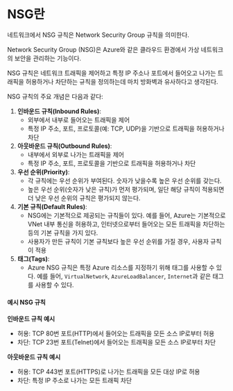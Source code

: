 # NSG란

네트워크에서 NSG 규칙은 Network Security Group 규칙을 의미한다.&#x20;

Network Security Group (NSG)은 Azure와 같은 클라우드 환경에서 가상 네트워크의 보안을 관리하는 기능이다.&#x20;

NSG 규칙은 네트워크 트래픽을 제어하고 특정 IP 주소나 포트에서 들어오고 나가는 트래픽을 허용하거나 차단하는 규칙을 정의하는데 마치 방화벽과 유사하다고 생각된다.

NSG 규칙의 주요 개념은 다음과 같다:

1. **인바운드 규칙(Inbound Rules)**:
   * 외부에서 내부로 들어오는 트래픽을 제어
   * 특정 IP 주소, 포트, 프로토콜(예: TCP, UDP)을 기반으로 트래픽을 허용하거나 차단
2. **아웃바운드 규칙(Outbound Rules)**:
   * 내부에서 외부로 나가는 트래픽을 제어
   * 특정 IP 주소, 포트, 프로토콜을 기반으로 트래픽을 허용하거나 차단
3. **우선 순위(Priority)**:
   * 각 규칙에는 우선 순위가 부여된다. 숫자가 낮을수록 높은 우선 순위를 갖는다.
   * 높은 우선 순위(숫자가 낮은 규칙)가 먼저 평가되며, 일단 해당 규칙이 적용되면 더 낮은 우선 순위의 규칙은 평가되지 않는다.
4. **기본 규칙(Default Rules)**:
   * NSG에는 기본적으로 제공되는 규칙들이 있다. 예를 들어, Azure는 기본적으로 VNet 내부 통신을 허용하고, 인터넷으로부터 들어오는 모든 트래픽을 차단하는 등의 기본 규칙을 가지 있다.
   * 사용자가 만든 규칙이 기본 규칙보다 높은 우선 순위를 가질 경우, 사용자 규칙이 적용
5. **태그(Tags)**:
   * Azure NSG 규칙은 특정 Azure 리소스를 지정하기 위해 태그를 사용할 수 있다. 예를 들어, `VirtualNetwork`, `AzureLoadBalancer`, `Internet`과 같은 태그를 사용할 수 있다.

#### 예시 NSG 규칙

**인바운드 규칙 예시**

* 허용: TCP 80번 포트(HTTP)에서 들어오는 트래픽을 모든 소스 IP로부터 허용
* 차단: TCP 23번 포트(Telnet)에서 들어오는 트래픽을 모든 소스 IP로부터 차단

**아웃바운드 규칙 예시**

* 허용: TCP 443번 포트(HTTPS)로 나가는 트래픽을 모든 대상 IP로 허용
* 차단: 특정 IP 주소로 나가는 모든 트래픽 차단
